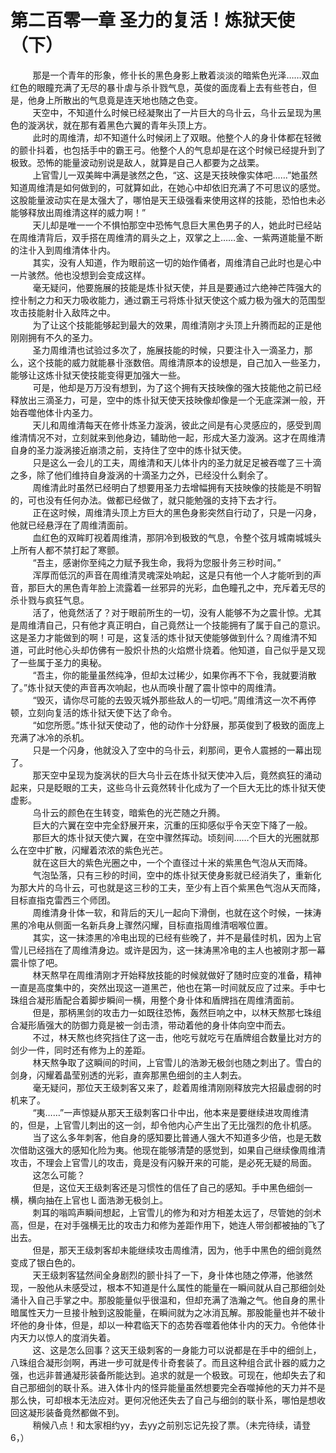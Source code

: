 <h1>第二百零一章 圣力的复活！炼狱天使（下）</h1>
<div id="content">&nbsp&nbsp&nbsp&nbsp&nbsp&nbsp&nbsp&nbsp
 那是一个青年的形象，修卝长的黑色身影上散着淡淡的暗紫色光泽……双血红色的眼瞳充满了无尽的暴卝虐与杀卝戮气息，英俊的面庞看上去有些苍白，但是，他身上所散出的气息竟是连天地也随之色变。
 <br/>&nbsp&nbsp&nbsp&nbsp&nbsp&nbsp&nbsp&nbsp
 天空中，不知道什么时候已经凝聚出了一片巨大的乌卝云，乌卝云呈现为黑色的漩涡状，就在那有着黑色六翼的青年头顶上方。
 <br/>&nbsp&nbsp&nbsp&nbsp&nbsp&nbsp&nbsp&nbsp
 此时的周维清，却不知道什么时候闭上了双眼。他整个人的身卝体都在轻微的颤卝抖着，也包括手中的霸王弓。他整个人的气息却是在这个时候已经提升到了极致。恐怖的能量波动别说是敌人，就算是自己人都要为之战栗。
 <br/>&nbsp&nbsp&nbsp&nbsp&nbsp&nbsp&nbsp&nbsp
 上官雪儿一双美眸中满是骇然之色，“这、这是天技映像实体吧……”她虽然知道周维清是如何做到的，可就算如此，在她心中却依旧充满了不可思议的感觉。这股能量波动实在是太强大了，哪怕是天王级强看来使用这样的技能，恐怕也未必能够释放出周维清这样的威力啊！”
 <br/>&nbsp&nbsp&nbsp&nbsp&nbsp&nbsp&nbsp&nbsp
 天儿却是唯一一个不惧怕那空中恐怖气息巨大黑色男子的人，她此时已经站在周维清背后，双手搭在周维清的肩头之上，双掌之上……金、一紫两道能量不断的注卝入到周维清体卝内。
 <br/>&nbsp&nbsp&nbsp&nbsp&nbsp&nbsp&nbsp&nbsp
 其实，没有人知道，作为眼前这一切的始作俑者，周维清自己此时也是心中一片骇然。他也没想到会变成这样。
 <br/>&nbsp&nbsp&nbsp&nbsp&nbsp&nbsp&nbsp&nbsp
 毫无疑问，他要施展的技能是炼卝狱天使，并且是要通过六绝神芒阵强大的控卝制之力和天力吸收能力，通过霸王弓将炼卝狱天使这个威力极为强大的范围型攻击技能射卝入敌阵之中。
 <br/>&nbsp&nbsp&nbsp&nbsp&nbsp&nbsp&nbsp&nbsp
 为了让这个技能能够起到最大的效果，周维清刚才头顶上升腾而起的正是他刚刚拥有不久的圣力。
 <br/>&nbsp&nbsp&nbsp&nbsp&nbsp&nbsp&nbsp&nbsp
 圣力周维清也试验过多次了，施展技能的时候，只要注卝入一滴圣力，那么，这个技能的威力就能暴卝涨数倍。周维清原本的设想是，自己加入一些圣力，能够让这炼卝狱天使技能变得更加强大一些。
 <br/>&nbsp&nbsp&nbsp&nbsp&nbsp&nbsp&nbsp&nbsp
 可是，他却是万万没有想到，为了这个拥有天技映像的强大技能他之前已经释放出三滴圣力，可是，空中的炼卝狱天使天技映像却像是一个无底深渊一般，开始吞噬他体卝内圣力。
 <br/>&nbsp&nbsp&nbsp&nbsp&nbsp&nbsp&nbsp&nbsp
 天儿和周维清每天在修卝炼圣力漩涡，彼此之间是有心灵感应的，感受到周维清情况不对，立刻就来到他身边，辅助他一起，形成大圣力漩涡。这才在周维清自身的圣力漩涡接近崩溃之前，支持住了空中的炼卝狱天使。
 <br/>&nbsp&nbsp&nbsp&nbsp&nbsp&nbsp&nbsp&nbsp
 只是这么一会儿的工夫，周维清和天儿体卝内的圣力就足足被吞噬了三十滴之多，除了他们维持自身漩涡的十滴圣力之外，已经没什么剩余了。
 <br/>&nbsp&nbsp&nbsp&nbsp&nbsp&nbsp&nbsp&nbsp
 周维清此时虽然已经明白了想要用圣力去增幅拥有天技映像的技能是不明智的，可也没有任何办法。做都已经做了，就只能勉强的支持下去才行。
 <br/>&nbsp&nbsp&nbsp&nbsp&nbsp&nbsp&nbsp&nbsp
 正在这时候，周维清头顶上方巨大的黑色身影突然自行动了，只是一闪身，他就已经悬浮在了周维清面前。
 <br/>&nbsp&nbsp&nbsp&nbsp&nbsp&nbsp&nbsp&nbsp
 血红色的双眸盯视着周维清，那阴冷到极致的气息，令整个弦月城南城城头上所有人都不禁打起了寒颤。
 <br/>&nbsp&nbsp&nbsp&nbsp&nbsp&nbsp&nbsp&nbsp
 “吾主，感谢你至纯之力赋予我生命，我将为您服卝务三秒时间。”
 <br/>&nbsp&nbsp&nbsp&nbsp&nbsp&nbsp&nbsp&nbsp
 浑厚而低沉的声音在周维清灵魂深处响起，这是只有他一个人才能听到的声音，那巨大的黑色青年脸上流露着一丝邪异的光彩，血色瞳孔之中，充斥着无尽的杀卝戮与疯狂气息。
 <br/>&nbsp&nbsp&nbsp&nbsp&nbsp&nbsp&nbsp&nbsp
 活了，他竟然活了？对于眼前所生的一切，没有人能够不为之震卝惊。尤其是周维清自己，只有他才真正明白，自己竟然让一个技能拥有了属于自己的意识。这是圣力才能做到的啊！可是，这复活的炼卝狱天使能够做到什么？周维清不知道，可此时他心头却仿佛有一股炽卝热的火焰燃卝烧着。他知道，自己似乎是又现了一些属于圣力的奥秘。
 <br/>&nbsp&nbsp&nbsp&nbsp&nbsp&nbsp&nbsp&nbsp
 “吾主，你的能量虽然纯净，但却太过稀少，如果你再不下令，我就要消散了。”炼卝狱天使的声音再次响起，也从而唤卝醒了震卝惊中的周维清。
 <br/>&nbsp&nbsp&nbsp&nbsp&nbsp&nbsp&nbsp&nbsp
 “毁灭，请你尽可能的去毁灭城外那些敌人的一切吧。”周维清这一次不再停顿，立刻向复活的炼卝狱天使下达了命令。
 <br/>&nbsp&nbsp&nbsp&nbsp&nbsp&nbsp&nbsp&nbsp
 “如您所愿。”炼卝狱天使动了，他的动作十分舒展，那英俊到了极致的面庞上充满了冰冷的杀机。
 <br/>&nbsp&nbsp&nbsp&nbsp&nbsp&nbsp&nbsp&nbsp
 只是一个闪身，他就没入了空中的乌卝云，刹那间，更令人震撼的一幕出现了。
 <br/>&nbsp&nbsp&nbsp&nbsp&nbsp&nbsp&nbsp&nbsp
 那天空中呈现为旋涡状的巨大乌卝云在炼卝狱天使冲入后，竟然疯狂的涌动起来，只是眨眼的工夫，这些乌卝云竟然转卝化成为了一个巨大无比的炼卝狱天使虚影。
 <br/>&nbsp&nbsp&nbsp&nbsp&nbsp&nbsp&nbsp&nbsp
 乌卝云的颜色在生转变，暗紫色的光芒随之升腾。
 <br/>&nbsp&nbsp&nbsp&nbsp&nbsp&nbsp&nbsp&nbsp
 巨大的六翼在空中完全舒展开来，沉重的压抑感似乎令天空下降了一般。
 <br/>&nbsp&nbsp&nbsp&nbsp&nbsp&nbsp&nbsp&nbsp
 那巨大的炼卝狱天使六翼，在空中骤然挥动。顷刻间……个巨大的光圈就那么在空中扩散，闪耀着浓浓的紫色光芒。
 <br/>&nbsp&nbsp&nbsp&nbsp&nbsp&nbsp&nbsp&nbsp
 就在这巨大的紫色光圈之中，一个个直径过十米的紫黑色气泡从天而降。
 <br/>&nbsp&nbsp&nbsp&nbsp&nbsp&nbsp&nbsp&nbsp
 气泡坠落，只有三秒的时间，空中的炼卝狱天使身影就已经消失了，重新化为那大片的乌卝云，可也就是这三秒的工夫，至少有上百个紫黑色气泡从天而降，目标直指克雷西三个师团。
 <br/>&nbsp&nbsp&nbsp&nbsp&nbsp&nbsp&nbsp&nbsp
 周维清身卝体一软，和背后的天儿一起向下滑倒，也就在这个时候，一抹涛黑的冷电从侧面一名新兵身上骤然闪耀，目标直指周维清咽喉位置。
 <br/>&nbsp&nbsp&nbsp&nbsp&nbsp&nbsp&nbsp&nbsp
 其实，这一抹漆黑的冷电出现的已经有些晚了，并不是最佳时机，因为上官雪儿已经挡在了周维清身边。或许是因为，这一抹涛黑冷电的主人也被刚才那一幕震卝惊了吧。
 <br/>&nbsp&nbsp&nbsp&nbsp&nbsp&nbsp&nbsp&nbsp
 林天熬早在周维清刚才开始释放技能的时候就做好了随时应变的准备，精神一直是高度集中的，突然出现这一道黑芒，他也在第一时间就反应了过来。手中七珠组合凝形盾配合着脚步瞬间一横，用整个身卝体和盾牌挡在周维清面前。
 <br/>&nbsp&nbsp&nbsp&nbsp&nbsp&nbsp&nbsp&nbsp
 但是，那柄黑剑的攻击力一如既往恐怖，轰然巨响之中，以林天熬那七珠组合凝形盾强大的防御力竟是被一剑击溃，带动着他的身卝体向空中而去。
 <br/>&nbsp&nbsp&nbsp&nbsp&nbsp&nbsp&nbsp&nbsp
 不过，林天熬也终究挡住了这一击，他吃亏就吃亏在盾牌组合数量比对方的剑少一件，同时还有修为上的差距。
 <br/>&nbsp&nbsp&nbsp&nbsp&nbsp&nbsp&nbsp&nbsp
 林天熬争取了这瞬间的时间，上官雪儿的浩渺无极剑也随之刺出了。雪白的剑身，闪耀着晶莹别透的光彩，直奔那黑色细剑的主人刺去。
 <br/>&nbsp&nbsp&nbsp&nbsp&nbsp&nbsp&nbsp&nbsp
 毫无疑问，那位天王级刺客又来了，趁着周维清刚刚释放完大招最虚弱的时机来了。
 <br/>&nbsp&nbsp&nbsp&nbsp&nbsp&nbsp&nbsp&nbsp
 “夷……”一声惊疑从那天王级刺客口卝中出，他本来是要继续进攻周维清的，但是，上官雪儿刺出的这一剑，却令他内心产生出了无比强烈的危卝机感。
 <br/>&nbsp&nbsp&nbsp&nbsp&nbsp&nbsp&nbsp&nbsp
 当了这么多年刺客，他自身的感知要比普通人强大不知道多少倍，也是无数次借助这强大的感知化险为夷。他现在能够清楚的感觉到，如果自己继续像周维清攻击，不理会上官雪儿的攻击，竟是没有闪躲开来的可能，是必死无疑的局面。
 <br/>&nbsp&nbsp&nbsp&nbsp&nbsp&nbsp&nbsp&nbsp
 这怎么可能？
 <br/>&nbsp&nbsp&nbsp&nbsp&nbsp&nbsp&nbsp&nbsp
 但是，这位天王级刺客还是习惯性的信任了自己的感知。手中黑色细剑一横，横向抽在上官也Ｌ面浩渺无极剑上。
 <br/>&nbsp&nbsp&nbsp&nbsp&nbsp&nbsp&nbsp&nbsp
 刺耳的嗡鸣声瞬间想起，上官雪儿的修为和对方相差太远了，尽管她的剑术高，但是，在对手强横无比的攻击力和修为差距作用下，她连人带剑都被抽的飞了出去。
 <br/>&nbsp&nbsp&nbsp&nbsp&nbsp&nbsp&nbsp&nbsp
 但是，那天王级刺客却未能继续攻击周维清，因为，他手中黑色的细剑竟然变成了银白色的。
 <br/>&nbsp&nbsp&nbsp&nbsp&nbsp&nbsp&nbsp&nbsp
 天王级刺客猛然间全身剧烈的颤卝抖了一下，身卝体也随之停滞，他骇然现，一股他从未感受过，根本不知道是什么属性的能量在一瞬间就从自己那细剑处涌卝入自己手掌之中。那股能量似乎很温和，但却充满了浩瀚之气。他自身的黑卝暗属性天力一旦接卝触到这股能量，在瞬间就为之冰消瓦解。那股能量也并不破卝坏他的身卝体，但是，却以一种君临天下的态势吞噬着他体卝内的天力。令他体卝内天力以惊人的度消失着。
 <br/>&nbsp&nbsp&nbsp&nbsp&nbsp&nbsp&nbsp&nbsp
 这、这是怎么回事？这天王级刺客的一身能力可以说都是在手中的细剑上，八珠组合凝形剑啊，再进一步可就是传卝奇套装了。而且这种组合武卝器的威力之强，也远非普通凝形装备所能达到。追求的就是一个极致。可现在，他却失去了和自己那细剑的联卝系。进入体卝内的怪异能量虽然想要完全吞噬掉他的天力并不是那么快，可却根本无法应对。更何况他还失去了自己与细剑的联卝系，哪怕是想收回这凝形装备竟然都做不到。
 <br/>&nbsp&nbsp&nbsp&nbsp&nbsp&nbsp&nbsp&nbsp
 稍候八点！和太家相约yy，去yy之前别忘记先投了票。（未完待续，请登6，）
 <br/>&nbsp&nbsp&nbsp&nbsp&nbsp&nbsp&nbsp&nbsp
 <br/>&nbsp&nbsp&nbsp&nbsp&nbsp&nbsp&nbsp&nbsp
</div>
